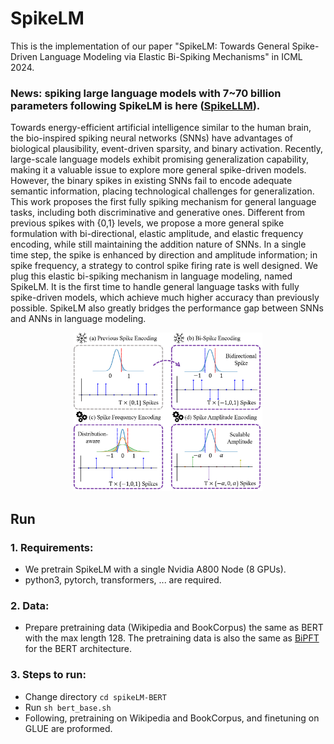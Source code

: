 # SpikeLM
This is the implementation of our paper "SpikeLM: Towards General Spike-Driven Language Modeling via Elastic Bi-Spiking Mechanisms" in ICML 2024. 

 ### News: spiking large language models with 7~70 billion parameters following SpikeLM is here ([SpikeLLM](https://arxiv.org/pdf/2407.04752)).

Towards energy-efficient artificial intelligence similar to the human brain, the bio-inspired spiking neural networks (SNNs) have advantages of biological plausibility, event-driven sparsity, and binary activation. Recently, large-scale language models exhibit promising generalization capability, making it a valuable issue to explore more general spike-driven models. However, the binary spikes in existing SNNs fail to encode adequate semantic information, placing technological challenges for generalization. This work proposes the first fully spiking mechanism for general language tasks, including both discriminative and generative ones. Different from previous spikes with {0,1} levels, we propose a more general spike formulation with bi-directional, elastic amplitude, and elastic frequency encoding, while still maintaining the addition nature of SNNs. In a single time step, the spike is enhanced by direction and amplitude information; in spike frequency, a strategy to control spike firing rate is well designed. We plug this elastic bi-spiking mechanism in language modeling, named SpikeLM. It is the first time to handle general language tasks with fully spike-driven models, which achieve much higher accuracy than previously possible. SpikeLM also greatly bridges the performance gap between SNNs and ANNs in language modeling.

<div align=center>
<img width=60% src="https://github.com/Xingrun-Xing/SpikeLM/blob/main/main.png"/>
</div>

## Run

### 1. Requirements:
* We pretrain SpikeLM with a single Nvidia A800 Node (8 GPUs).
* python3, pytorch, transformers, ... are required.

### 2. Data:
* Prepare pretraining data (Wikipedia and BookCorpus) the same as BERT with the max length 128. The pretraining data is also the same as [BiPFT](https://github.com/Xingrun-Xing/BiPFT) for the BERT architecture.

### 3. Steps to run:
* Change directory `cd spikeLM-BERT`
* Run `sh bert_base.sh`
* Following, pretraining on Wikipedia and BookCorpus, and finetuning on GLUE are proformed.
